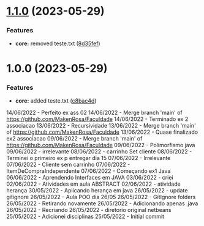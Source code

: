 # [1.1.0](https://github.com/MakenRosa/faculdade/compare/v1.0.0...v1.1.0) (2023-05-29)


### Features

* **core:** removed teste.txt ([8d35fef](https://github.com/MakenRosa/faculdade/commit/8d35fef6031db79606ab67104715c48b1bca9998))

# 1.0.0 (2023-05-29)


### Features

* **core:** added teste.txt ([c8bac4d](https://github.com/MakenRosa/faculdade/commit/c8bac4d62913ab03f10be60ba56af1091189f357))

14/06/2022 - Perfeito ex ass 02
14/06/2022 - Merge branch 'main' of https://github.com/MakenRosa/Faculdade
14/06/2022 - Terminado ex 2 associacao
13/06/2022 - Recursividade
13/06/2022 - Merge branch 'main' of https://github.com/MakenRosa/Faculdade
13/06/2022 - Quase finalizado ex2 associacao
09/06/2022 - Merge branch 'main' of https://github.com/MakenRosa/Faculdade
09/06/2022 - Polimorfismo java
09/06/2022 - irrelevante
08/06/2022 - carrinho Set cliente
08/06/2022 - Terminei o primeiro ex p entregar dia 15
07/06/2022 - Irrelevante
07/06/2022 - Cliente sem carrinho
07/06/2022 - ItemDeCompraIndependente
07/06/2022 - Começando ex1 Java
06/06/2022 - Aprendendo Interfaces em JAVA
03/06/2022 - criei
02/06/2022 - Atividades em aula ABSTRACT
02/06/2022 - atividade herança
30/05/2022 - Aplicando herança em java
26/05/2022 - update gitignore
26/05/2022 - Aula POO dia 26/05
26/05/2022 - GitIgnore folders
26/05/2022 - Retirando novamente
26/05/2022 - Adicionando apenas .java
26/05/2022 - Recriando
26/05/2022 - diretorio original netbeans
25/05/2022 - Adicionei disciplinas
25/05/2022 - Initial commit
